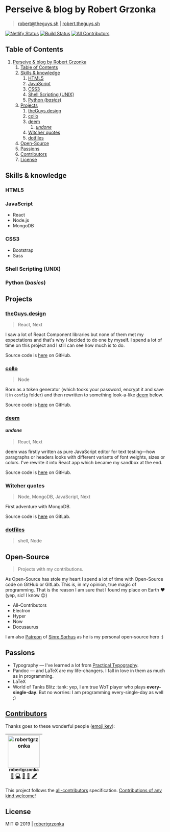 # Perseive & blog by Robert Grzonka
> [robert@theguys.sh](mailto:robert@theguys.sh) | [robert.theguys.sh]

[![Netlify Status](https://api.netlify.com/api/v1/badges/fef9581c-f70c-4af9-952d-40a631e0c577/deploy-status)](https://app.netlify.com/sites/robertgrzonka/deploys) [![Build Status](https://travis-ci.com/robertgrzonka/robertgrzonka.svg?branch=master)](https://travis-ci.com/robertgrzonka/robertgrzonka) [![All Contributors](https://img.shields.io/badge/all_contributors-1-orange.svg?style=flat-square)](#contributors)

## Table of Contents
1. [Perseive & blog by Robert Grzonka](#perseive--blog-by-robert-grzonka)
   1. [Table of Contents](#table-of-contents)
   2. [Skills & knowledge](#skills--knowledge)
      1. [HTML5](#html5)
      2. [JavaScript](#javascript)
      3. [CSS3](#css3)
      4. [Shell Scripting (UNIX)](#shell-scripting-unix)
      5. [Python (_basics_)](#python-_basics_)
   3. [Projects](#projects)
      1. [theGuys.design](#theguysdesign)
      2. [collo](#collo)
      3. [deem](#deem)
         1. [_undone_](#_undone_)
      4. [Witcher quotes](#witcher-quotes)
      5. [dotfiles](#dotfiles)
   4. [Open-Source](#open-source)
   5. [Passions](#passions)
   6. [Contributors](#contributors)
   7. [License](#license)


## Skills & knowledge
### HTML5
### JavaScript
  * React
  * Node.js
  * MongoDB
### CSS3
  * Bootstrap
  * Sass
### Shell Scripting (UNIX)
### Python (_basics_)

## Projects

### [theGuys.design](https://theguys.design)

> React, Next
  
  I saw a lot of React Component libraries but none of them met my expectations and that's why I decided to do one by myself. I spend a lot of time on this project and I still can see how much is to do.
  
  Source code is [here](https://github.com/robertgrzonka/theguys) on GitHub.
  
### [collo](https://collo.theguys.app)

> Node
  
  Born as a token generator (which tooks your password, encrypt it and save it in `config` folder) and then rewritten to something look-a-like [deem](#Projects--deem) below.
  
  Source code is [here](https://github.com/robertgrzonka/collo) on GitHub.

### [deem](https://deem.theguys.app) 
#### _undone_

> React, Next
  
deem was firstly written as pure JavaScript editor for text testing—how paragraphs or headers looks with different variants of font weights, sizes or colors. I've rewrite it into React app which became my sandbox at the end.
  
Source code is [here](https://github.com/robertgrzonka/deem) on GitHub.
  
### [Witcher quotes](https://wiedzmin.now.sh)

> Node, MongoDB, JavaScript, Next
  
First adventure with MongoDB.
  
Source code is [here](https://gitlab.com/robertgrzonka/witcher-quotes) on GitLab.
  
### [dotfiles](https://github.com/robertgrzonka/dotfiles)

> shell, Node

## Open-Source

> Projects with my contributions.

As Open-Source has stole my heart I spend a lot of time with Open-Source code on GitHub or GitLab. This is, in my opinion, true magic of programming. That is the reason I am sure that I found my place on Earth :heart: (yep, sic! I know :wink:)

* All-Contributors
* Electron
* Hyper
* Now
* Docusaurus

I am also [Patreon](https://patreon.com) of [Sinre Sorhus](https://github.com/sindresorhus) as he is my personal open-source hero :)

## Passions

* Typography — I've learned a lot from [Practical Typography](https://practicaltypography.com).
* Pandoc — and LaTeX are my life-changers. I fall in love in them as much as in programming.
* LaTeX
* World of Tanks Blitz :tank: yep, I am true WoT player who plays **every-single-day**. But no worries: I am programming every-single-day as well ;)

## [Contributors](CONTRIBUTING.md)

Thanks goes to these wonderful people ([emoji key](https://allcontributors.org/docs/en/emoji-key)):

<!-- ALL-CONTRIBUTORS-LIST:START - Do not remove or modify this section -->
<!-- prettier-ignore -->
| [<img src="https://avatars0.githubusercontent.com/u/35585466?v=4" width="100px;" alt="robertgrzonka"/><br /><sub><b>robertgrzonka</b></sub>](https://robert.theguys.sh)<br />[🎨](#design-robertgrzonka "Design") [💻](https://github.com/robertgrzonka/robertgrzonka/commits?author=robertgrzonka "Code") [📝](#blog-robertgrzonka "Blogposts") [💼](#business-robertgrzonka "Business development") [🖋](#content-robertgrzonka "Content") |
| :---: |
<!-- ALL-CONTRIBUTORS-LIST:END -->

This project follows the [all-contributors](https://github.com/all-contributors/all-contributors) specification. [Contributions of any kind welcome](CONTRIBUTING.md)!

## License
MIT © 2019 | [robertgrzonka](mailto:robert@theguys.sh)


[robert.theguys.sh]: https://robert.theguys.sh

